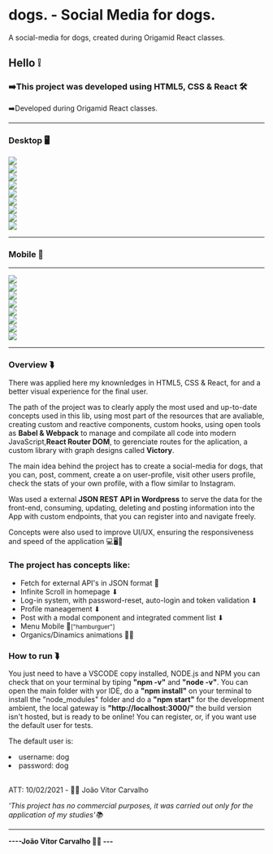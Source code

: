# dogs. - Social Media for dogs.
A social-media for dogs, created during Origamid React classes.

<h2>Hello ❕</h2>
<h3>➡️This project was developed using <strong>HTML5, CSS & React</strong> 🛠️</h3>
<p>➡️Developed during Origamid React classes.</p>
<hr>
<h3>Desktop 🖥️</h3>
<img src="readme-imgs/home.jpg"></img>
<br>
<img src="readme-imgs//home2.jpg"></img>
<br>
<img src="readme-imgs/modal.jpg"></img>
<br>
<img src="readme-imgs/login.jpg"></img>
<br>
<img src="readme-imgs/registro.jpg"></img>
<br>
<img src="readme-imgs/profile.jpg"></img>
<br>
<img src="readme-imgs/user-profile.jpg"></img>
<br>
<img src="readme-imgs/post.jpg"></img>
<br>
<img src="readme-imgs/stats.jpg"></img>
<hr>
<h3>Mobile 📱</h3>
<hr>
<img src="readme-imgs/home-mob.jpg"></img>
<br>
<img src="readme-imgs/modal-mob.jpg"></img>
<br>
<img src="readme-imgs/login-mob.jpg"></img>
<br>
<img src="readme-imgs/registro-mob.jpg"></img>
<br>
<img src="readme-imgs/profile-mob.jpg"></img>
<br>
<img src="readme-imgs/user-mob.jpg"></img>
<br>
<img src="readme-imgs/stats-mob.jpg"></img>
<br>
<img src="readme-imgs/post-mob.jpg"></img>
<br>
<hr>
<h3>Overview ⮯</h3>
<p> There was applied here my knownledges in HTML5, CSS & React, for and a better visual experience for the final user.</p>
<hp>The path of the project was to clearly apply the most used and up-to-date concepts used in this lib, using most part of the resources that are avaliable, creating custom and reactive components, custom hooks, using open tools as <strong>Babel & Webpack</strong> to manage and compilate all code into modern JavaScript,<strong>React Router DOM</strong>, to gerenciate routes for the aplication, a custom library with graph designs called <strong>Victory</strong>.</p>
<p>The main idea behind the project has to create a social-media for dogs, that you can, post, comment, create a on user-profile, visit other users profile, check the stats of your own profile, with a flow similar to Instagram.</p>
<p>Was used a external <strong>JSON REST API in Wordpress</strong> to serve the data for the front-end, consuming, updating, deleting and posting information into the App with custom endpoints, that you can register into and navigate freely.</p>
<p>Concepts were also used to improve UI/UX, ensuring the responsiveness and speed of the application 💻🖥️📱</p>
<h3>The project has concepts like:</h3>
<ul>
  <li>Fetch for external API's in JSON format 🔧</li>
  <li>Infinite Scroll in homepage ⬇</li>
  <li>Log-in system, with password-reset, auto-login and token validation ⬇</li>
  <li>Profile maneagement ⬇</li>
  <li>Post with a modal component and integrated comment list ⬇</li>
  <li>Menu Mobile 📱<small>["hamburguer"]</small></li>
  <li>Organics/Dinamics animations 🧑‍💻</li>
</ul>
<h3>How to run ⮯</h3>
<p>You just need to have a VSCODE copy installed, NODE.js and NPM you can check that on your terminal by tiping <strong>"npm -v"</strong> and <strong>"node -v"</strong>. You can open the main folder with yor IDE, do a <strong>"npm install"</strong> on your terminal to install the "node_modules" folder and do a <strong>"npm start"</strong> for the development ambient, the local gateway is <strong>"http://localhost:3000/"</strong> the build version isn't hosted, but is ready to be online! You can register, or, if you want use the default user for tests.</p>
<p>The default user is:</p>
<li>username: dog</li>
<li>password: dog</li>
<br>
<p>ATT: 10/02/2021 - 👨‍💻 João Vítor Carvalho</p>
<em>'This project has no commercial purposes, it was carried out only for the application of my studies'📚</em>
<hr>
<strong>----João Vítor Carvalho 👨‍💻 ---</strong>
